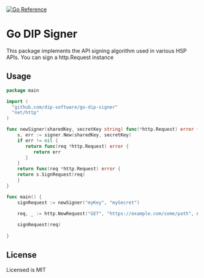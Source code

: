 [![Go Reference](https://pkg.go.dev/badge/github.com/dip-software/go-dip-signer.svg)](https://pkg.go.dev/github.com/dip-software/go-dip-signer)

# Go DIP Signer

This package implements the API signing algorithm used in various HSP APIs.
You can sign a http.Request instance 

## Usage

```go
package main

import (
  "github.com/dip-software/go-dip-signer"
  "net/http"
)

func newSigner(sharedKey, secretKey string) func(*http.Request) error {
    s, err := signer.New(sharedKey, secretKey)
    if err != nil {
       return func(req *http.Request) error {
          return err
       }
    }
    return func(req *http.Request) error {
	return s.SignRequest(req)
    }	
}

func main() {
    signRequest := newSigner("myKey", "mySecret")

    req, _ := http.NewRequest("GET", "https://example.com/some/path", nil)
    
    signRequest(req)
     
}

```
## License

Licensed is MIT
